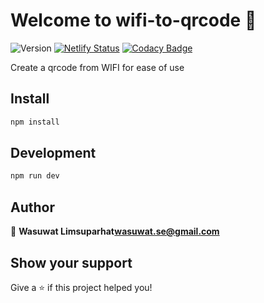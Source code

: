 # Welcome to wifi-to-qrcode 👋

![Version](https://img.shields.io/badge/version-0.0.0-blue.svg?cacheSeconds=2592000) [![Netlify Status](https://api.netlify.com/api/v1/badges/ec42dd76-1ef5-41ef-be0c-0fb6c6645883/deploy-status)](https://app.netlify.com/sites/nervous-nobel-87bcaa/deploys) [![Codacy Badge](https://api.codacy.com/project/badge/Grade/84cc79d0fe1c4d08a6ac4a6c4a36752c)](https://www.codacy.com/app/rappad/wifi-to-qrcode?utm_source=github.com&amp;utm_medium=referral&amp;utm_content=rappad/wifi-to-qrcode&amp;utm_campaign=Badge_Grade)

Create a qrcode from WIFI for ease of use

## Install

```sh
npm install
```

## Development

```sh
npm run dev
```

## Author

👤 **Wasuwat Limsuparhat<wasuwat.se@gmail.com>**


## Show your support

Give a ⭐️ if this project helped you!
